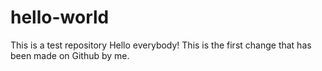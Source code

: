 # hello-world
This is a test repository
Hello everybody! This is the first change that has been made on Github by me.
